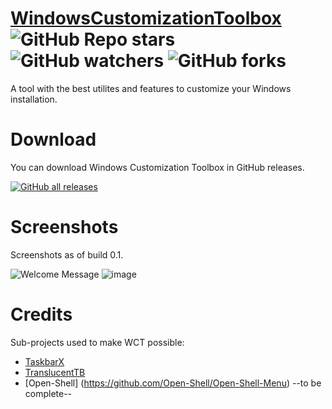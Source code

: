 # [WindowsCustomizationToolbox](https://oliverstech.github.io/WindowsCustomizationToolbox/) ![GitHub Repo stars](https://img.shields.io/github/stars/oliverstech/WindowsCustomizationToolbox?style=social)  ![GitHub watchers](https://img.shields.io/github/watchers/oliverstech/WindowsCustomizationToolbox?style=social) ![GitHub forks](https://img.shields.io/github/forks/oliverstech/WindowsCustomizationToolbox?style=social)
A tool with the best utilites and features to customize your Windows installation.

# Download
You can download Windows Customization Toolbox in GitHub releases.

[![GitHub all releases](https://img.shields.io/github/downloads/oliverstech/WindowsCustomizationToolbox/total?style=plastic)](https://github.com/oliverstech/WindowsCustomizationToolbox/releases/latest)

# Screenshots
Screenshots as of build 0.1.

![Welcome Message](https://user-images.githubusercontent.com/89639839/177131580-1ed01994-3f53-4e36-9e10-a56e62c722f8.png)
![image](https://user-images.githubusercontent.com/89639839/177131614-74fda49d-be0b-4980-996f-29263be3eb7a.png)

# Credits
Sub-projects used to make WCT possible:
- [TaskbarX](https://github.com/ChrisAnd1998/TaskbarX)
- [TranslucentTB](https://github.com/TranslucentTB/TranslucentTB)
- [Open-Shell] (https://github.com/Open-Shell/Open-Shell-Menu)
--to be complete--
